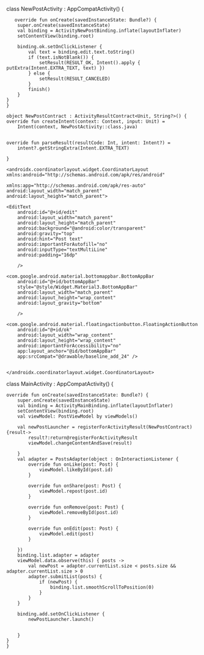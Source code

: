 class NewPostActivity : AppCompatActivity() {

       override fun onCreate(savedInstanceState: Bundle?) {
        super.onCreate(savedInstanceState)
        val binding = ActivityNewPostBinding.inflate(layoutInflater)
        setContentView(binding.root)

        binding.ok.setOnClickListener {
            val text = binding.edit.text.toString()
            if (text.isNotBlank()) {
                setResult(RESULT_OK, Intent().apply { putExtra(Intent.EXTRA_TEXT, text) })
            } else {
                setResult(RESULT_CANCELED)
            }
            finish()
        }
    }
    }

    object NewPostContract : ActivityResultContract<Unit, String?>() {
    override fun createIntent(context: Context, input: Unit) =
        Intent(context, NewPostActivity::class.java)


    override fun parseResult(resultCode: Int, intent: Intent?) =
        intent?.getStringExtra(Intent.EXTRA_TEXT)

    }

   <?xml version="1.0" encoding="utf-8"?>
    <androidx.coordinatorlayout.widget.CoordinatorLayout xmlns:android="http://schemas.android.com/apk/res/android"

    xmlns:app="http://schemas.android.com/apk/res-auto"
    android:layout_width="match_parent"
    android:layout_height="match_parent">

    <EditText
        android:id="@+id/edit"
        android:layout_width="match_parent"
        android:layout_height="match_parent"
        android:background="@android:color/transparent"
        android:gravity="top"
        android:hint="Post text"
        android:importantForAutofill="no"
        android:inputType="textMultiLine"
        android:padding="16dp"

        />

    <com.google.android.material.bottomappbar.BottomAppBar
        android:id="@+id/bottomAppBar"
        style="@style/Widget.Material3.BottomAppBar"
        android:layout_width="match_parent"
        android:layout_height="wrap_content"
        android:layout_gravity="bottom"

        />

    <com.google.android.material.floatingactionbutton.FloatingActionButton
        android:id="@+id/ok"
        android:layout_width="wrap_content"
        android:layout_height="wrap_content"
        android:importantForAccessibility="no"
        app:layout_anchor="@id/bottomAppBar"
        app:srcCompat="@drawable/baseline_add_24" />


    </androidx.coordinatorlayout.widget.CoordinatorLayout>




class MainActivity : AppCompatActivity() {

    override fun onCreate(savedInstanceState: Bundle?) {
        super.onCreate(savedInstanceState)
        val binding = ActivityMainBinding.inflate(layoutInflater)
        setContentView(binding.root)
        val viewModel: PostViewModel by viewModels()

        val newPostLauncher = registerForActivityResult(NewPostContract) {result->
            result?:return@registerForActivityResult
            viewModel.changeContentAndSave(result)

        }
        val adapter = PostsAdapter(object : OnInteractionListener {
            override fun onLike(post: Post) {
                viewModel.likeById(post.id)
            }

            override fun onShare(post: Post) {
                viewModel.repost(post.id)
            }

            override fun onRemove(post: Post) {
                viewModel.removeById(post.id)
            }

            override fun onEdit(post: Post) {
                viewModel.edit(post)
            }

        })
        binding.list.adapter = adapter
        viewModel.data.observe(this) { posts ->
            val newPost = adapter.currentList.size < posts.size && adapter.currentList.size > 0
            adapter.submitList(posts) {
                if (newPost) {
                    binding.list.smoothScrollToPosition(0)
                }
            }
        }
     
        binding.add.setOnClickListener {
            newPostLauncher.launch()
   

        }
    }
    }
 <style name="Widget.AppTheme.PlayButton" parent="Widget.Material3.Button.IconButton">      
                <item name="iconTint">@color/white</item>
        <item name="icon">@drawable/baseline_arrow_right_24</item>
        <item name="backgroundTint">@android:color/transparent</item>
       <item name="iconSize">48dp</item>
    </style>
    
